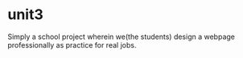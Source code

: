 # unit3
Simply a school project wherein we(the students) design a webpage professionally as practice for real jobs.
